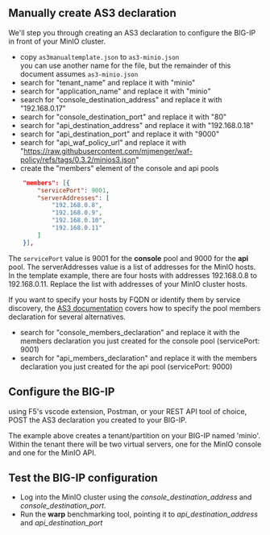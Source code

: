 ## Manually create AS3 declaration
We'll step you through creating an AS3 declaration to configure the BIG-IP in front of your MinIO cluster.

- copy `as3manualtemplate.json` to `as3-minio.json`  
you can use another name for the file, but the remainder of this document assumes `as3-minio.json`
- search for "tenant_name" and replace it with "minio"
- search for "application_name" and replace it with "minio"
- search for "console_destination_address" and replace it with "192.168.0.17"
- search for "console_destination_port" and replace it with "80"
- search for "api_destination_address" and replace it with "192.168.0.18"
- search for "api_destination_port" and replace it with "9000"
- search for "api_waf_policy_url" and replace it with "https://raw.githubusercontent.com/mjmenger/waf-policy/refs/tags/0.3.2/minios3.json"
- create the "members" element of the console and api pools
```json
    "members": [{
        "servicePort": 9001,
        "serverAddresses": [
            "192.168.0.8",
            "192.168.0.9",
            "192.168.0.10",
            "192.168.0.11"
        ]
    }],  
``` 
The `servicePort` value is 9001 for the **console** pool and 9000 for the **api**  pool. The serverAddresses value is a list of addresses for the MinIO hosts. In the template example, there are four hosts with addresses 192.168.0.8 to 192.168.0.11. Replace the list with addresses of your MinIO cluster hosts. 

If you want to specify your hosts by FQDN or identify them by service discovery, the [AS3 documentation](https://clouddocs.f5.com/products/extensions/f5-appsvcs-extension/latest/refguide/schema-reference.html#pool) covers how to specify the pool members declaration for several alternatives.

- search for "console_members_declaration" and replace it with the members declaration you just created for the console pool (servicePort: 9001)
- search for "api_members_declaration" and replace it with the members declaration you just created for the api pool (servicePort: 9000)


## Configure the BIG-IP
using F5's vscode extension, Postman, or your REST API tool of choice, POST the AS3 declaration you created to your BIG-IP. 

The example above creates a tenant/partition on your BIG-IP named 'minio'. Within the tenant there will be two virtual servers, one for the MinIO console and one for the MinIO API. 

## Test the BIG-IP configuration
- Log into the MinIO cluster using the *console_destination_address* and *console_destination_port*. 
- Run the **warp** benchmarking tool, pointing it to *api_destination_address* and *api_destination_port*